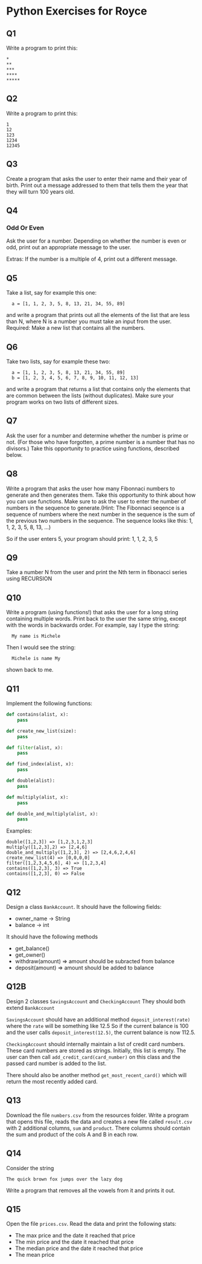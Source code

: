# Python Exercises for Royce

## Q1
Write a program to print this:
```
*
**
***
****
*****
```

## Q2
Write a program to print this:
```
1
12
123
1234
12345
```

## Q3
Create a program that asks the user to enter their name and their year of birth. 
Print out a message addressed to them that tells them the year that they will turn 100 years old.


## Q4
### Odd Or Even
Ask the user for a number. Depending on whether the number is even or odd,
print out an appropriate message to the user. 

Extras:
If the number is a multiple of 4, print out a different message.


## Q5

Take a list, say for example this one:
```
  a = [1, 1, 2, 3, 5, 8, 13, 21, 34, 55, 89]
```
and write a program that prints out all the elements of the list that are less than N, where N is a number you must take an input from the user. 
Required: Make a new list that contains all the numbers.


## Q6
Take two lists, say for example these two:
```
  a = [1, 1, 2, 3, 5, 8, 13, 21, 34, 55, 89]
  b = [1, 2, 3, 4, 5, 6, 7, 8, 9, 10, 11, 12, 13]
```
and write a program that returns a list that contains only the elements
that are common between the lists (without duplicates). Make sure your
program works on two lists of different sizes.


## Q7
Ask the user for a number and determine whether the number is prime or not.
(For those who have forgotten, a prime number is a number that has no
divisors.)
Take this opportunity to practice using functions, described below.


## Q8
Write a program that asks the user how many Fibonnaci numbers
to generate and then generates them. Take this opportunity to
think about how you can use functions. Make sure to ask the
user to enter the number of numbers in the sequence to
generate.(Hint: The Fibonnaci seqence is a sequence of numbers
where the next number in the sequence is the sum of the previous
two numbers in the sequence. The sequence looks like this: 1, 1,
2, 3, 5, 8, 13, …)

So if the user enters 5, your program should print: 1, 1, 2, 3, 5

## Q9 
Take a number N from the user and print the Nth term in fibonacci series using RECURSION


## Q10
Write a program (using functions!) that asks the user for
a long string containing multiple words. Print back to the
user the same string, except with the words in backwards
order. For example, say I type the string:
```
  My name is Michele
```
Then I would see the string:
```
  Michele is name My
```
shown back to me.


## Q11
Implement the following functions:

```python
def contains(alist, x):
	pass

def create_new_list(size):
	pass

def filter(alist, x):
	pass

def find_index(alist, x):
	pass

def double(alist):
	pass

def multiply(alist, x):
	pass

def double_and_multiply(alist, x):
	pass

```

Examples: 
```
double([1,2,3]) => [1,2,3,1,2,3]
multiply([1,2,3],2) => [2,4,6]
double_and_multiply([1,2,3], 2) => [2,4,6,2,4,6]
create_new_list(4) => [0,0,0,0]
filter([1,2,3,4,5,6], 4) => [1,2,3,4]
contains([1,2,3], 3) => True
contains([1,2,3], 0) => False
```

## Q12
Design a class `BankAccount`.
It should have the following fields:
- owner_name -> String
- balance -> int

It should have the following methods
- get_balance()
- get_owner()
- withdraw(amount) => amount should be subracted from balance
- deposit(amount) => amount should be added to balance

## Q12B
Design 2 classes `SavingsAccount` and `CheckingAccount`
They should both extend `BankAccount`

`SavingsAccount` should have an additional method `deposit_interest(rate)` 
where the `rate` will be something like 12.5
So if the current balance is 100 and the user calls `deposit_interest(12.5)`, the current balance is now 112.5.

`CheckingAccount` should internally maintain a list of credit card numbers.
These card numbers are stored as strings.
Initially, this list is empty.
The user can then call `add_credit_card(card_number)` on this class and the passed card number is added to the list.

There should also be another method `get_most_recent_card()` which will return the most recently added card.


## Q13
Download the file `numbers.csv` from the resources folder. Write a program that opens this file, reads the data and creates a new file called `result.csv` with 2 additional columns, `sum` and `product`. There columns should contain the sum and product of the cols A and B in each row.

## Q14
Consider the string 
```
The quick brown fox jumps over the lazy dog
```
Write a program that removes all the vowels from it and prints it out.

## Q15
Open the file `prices.csv`. 
Read the data and print the following stats:
- The max price and the date it reached that price
- The min price and the date it reached that price
- The median price and the date it reached that price
- The mean price